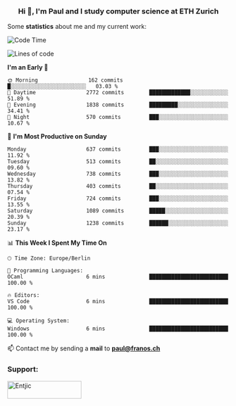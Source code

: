 <h3 align="center">Hi 👋, I'm Paul and I study computer science at ETH Zurich</h3>


Some **statistics** about me and my current work:

<!--START_SECTION:waka-->
![Code Time](http://img.shields.io/badge/Code%20Time-1%2C576%20hrs%2039%20mins-blue)

![Lines of code](https://img.shields.io/badge/From%20Hello%20World%20I%27ve%20Written-2.8%20million%20lines%20of%20code-blue)

**I'm an Early 🐤** 

```text
🌞 Morning                162 commits         █░░░░░░░░░░░░░░░░░░░░░░░░   03.03 % 
🌆 Daytime                2772 commits        █████████████░░░░░░░░░░░░   51.89 % 
🌃 Evening                1838 commits        █████████░░░░░░░░░░░░░░░░   34.41 % 
🌙 Night                  570 commits         ███░░░░░░░░░░░░░░░░░░░░░░   10.67 % 
```
📅 **I'm Most Productive on Sunday** 

```text
Monday                   637 commits         ███░░░░░░░░░░░░░░░░░░░░░░   11.92 % 
Tuesday                  513 commits         ██░░░░░░░░░░░░░░░░░░░░░░░   09.60 % 
Wednesday                738 commits         ███░░░░░░░░░░░░░░░░░░░░░░   13.82 % 
Thursday                 403 commits         ██░░░░░░░░░░░░░░░░░░░░░░░   07.54 % 
Friday                   724 commits         ███░░░░░░░░░░░░░░░░░░░░░░   13.55 % 
Saturday                 1089 commits        █████░░░░░░░░░░░░░░░░░░░░   20.39 % 
Sunday                   1238 commits        ██████░░░░░░░░░░░░░░░░░░░   23.17 % 
```


📊 **This Week I Spent My Time On** 

```text
🕑︎ Time Zone: Europe/Berlin

💬 Programming Languages: 
OCaml                    6 mins              █████████████████████████   100.00 % 

🔥 Editors: 
VS Code                  6 mins              █████████████████████████   100.00 % 

💻 Operating System: 
Windows                  6 mins              █████████████████████████   100.00 % 
```


<!--END_SECTION:waka-->

📫 Contact me by sending a **mail** to **paul@franos.ch**

<h3 align="left">Support:</h3>
<p><a href="https://ko-fi.com/Entjic"> <img align="left" src="https://cdn.ko-fi.com/cdn/kofi3.png?v=3" height="40" width="168" alt="Entjic" /></a></p>
